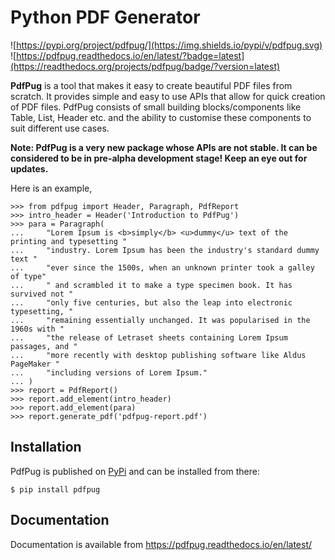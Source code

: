 # Python PDF Generator

![https://pypi.org/project/pdfpug/](https://img.shields.io/pypi/v/pdfpug.svg)
![https://pdfpug.readthedocs.io/en/latest/?badge=latest](https://readthedocs.org/projects/pdfpug/badge/?version=latest)

**PdfPug** is a tool that makes it easy to create beautiful PDF files from scratch.
It provides simple and easy to use APIs that allow for quick creation of PDF files.
PdfPug consists of small building blocks/components like Table, List, Header etc.
and the ability to customise these components to suit different use cases.

**Note: PdfPug is a very new package whose APIs are not stable. It can be considered
to be in pre-alpha development stage! Keep an eye out for updates.**

Here is an example,

``` {.sourceCode .python}
>>> from pdfpug import Header, Paragraph, PdfReport
>>> intro_header = Header('Introduction to PdfPug')
>>> para = Paragraph(
...     "Lorem Ipsum is <b>simply</b> <u>dummy</u> text of the printing and typesetting "
...     "industry. Lorem Ipsum has been the industry's standard dummy text "
...     "ever since the 1500s, when an unknown printer took a galley of type"
...     " and scrambled it to make a type specimen book. It has survived not "
...     "only five centuries, but also the leap into electronic typesetting, "
...     "remaining essentially unchanged. It was popularised in the 1960s with "
...     "the release of Letraset sheets containing Lorem Ipsum passages, and "
...     "more recently with desktop publishing software like Aldus PageMaker "
...     "including versions of Lorem Ipsum."
... )
>>> report = PdfReport()
>>> report.add_element(intro_header)
>>> report.add_element(para)
>>> report.generate_pdf('pdfpug-report.pdf')
```

## Installation

PdfPug is published on [PyPi](https://pypi.org/project/pdfpug/) and can be installed
from there:

``` {.sourceCode .bash}
$ pip install pdfpug
```

## Documentation

Documentation is available from <https://pdfpug.readthedocs.io/en/latest/>
